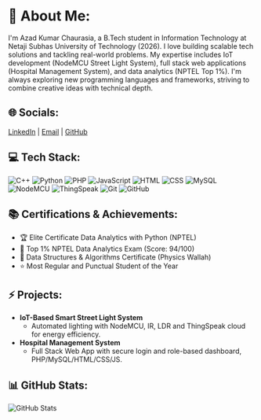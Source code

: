 # 💫 About Me:
I'm Azad Kumar Chaurasia, a B.Tech student in Information Technology at Netaji Subhas University of Technology (2026). I love building scalable tech solutions and tackling real-world problems. My expertise includes IoT development (NodeMCU Street Light System), full stack web applications (Hospital Management System), and data analytics (NPTEL Top 1%). I'm always exploring new programming languages and frameworks, striving to combine creative ideas with technical depth.

## 🌐 Socials:
[LinkedIn](https://www.linkedin.com/in/YOUR-LINKEDIN/) | [Email](mailto:azad.chaurasia.ug22@nsut.ac.in) | [GitHub](https://github.com/YOUR-GITHUB-USERNAME)

## 💻 Tech Stack:
![C++](https://img.shields.io/badge/C++-00599C?style=for-the-badge&logo=cplusplus&logoColor=white)
![Python](https://img.shields.io/badge/Python-3776AB?style=for-the-badge&logo=python&logoColor=white)
![PHP](https://img.shields.io/badge/PHP-777BB4?style=for-the-badge&logo=php&logoColor=white)
![JavaScript](https://img.shields.io/badge/JavaScript-F7DF1E?style=for-the-badge&logo=javascript&logoColor=black)
![HTML](https://img.shields.io/badge/HTML-E34F26?style=for-the-badge&logo=html5&logoColor=white)
![CSS](https://img.shields.io/badge/CSS-1572B6?style=for-the-badge&logo=css3&logoColor=white)
![MySQL](https://img.shields.io/badge/MySQL-4479A1?style=for-the-badge&logo=mysql&logoColor=white)
![NodeMCU](https://img.shields.io/badge/NodeMCU-303030?style=for-the-badge&logo=arduino&logoColor=00979D)
![ThingSpeak](https://img.shields.io/badge/ThingSpeak-10B981?style=for-the-badge&logo=thingspeak&logoColor=white)
![Git](https://img.shields.io/badge/Git-F05032?style=for-the-badge&logo=git&logoColor=white)
![GitHub](https://img.shields.io/badge/GitHub-181717?style=for-the-badge&logo=github&logoColor=white)

## 📚 Certifications & Achievements:
- 🏆 Elite Certificate Data Analytics with Python (NPTEL)
- 🏅 Top 1% NPTEL Data Analytics Exam (Score: 94/100)
- 📑 Data Structures & Algorithms Certificate (Physics Wallah)
- ⭐ Most Regular and Punctual Student of the Year

## ⚡ Projects:
- **IoT-Based Smart Street Light System**
  - Automated lighting with NodeMCU, IR, LDR and ThingSpeak cloud for energy efficiency.
- **Hospital Management System**
  - Full Stack Web App with secure login and role-based dashboard, PHP/MySQL/HTML/CSS/JS.

## 📊 GitHub Stats:
![GitHub Stats](https://github-readme-stats.vercel.app/api?username=YOUR-GITHUB-USERNAME&show_icons=true&theme=dark)
